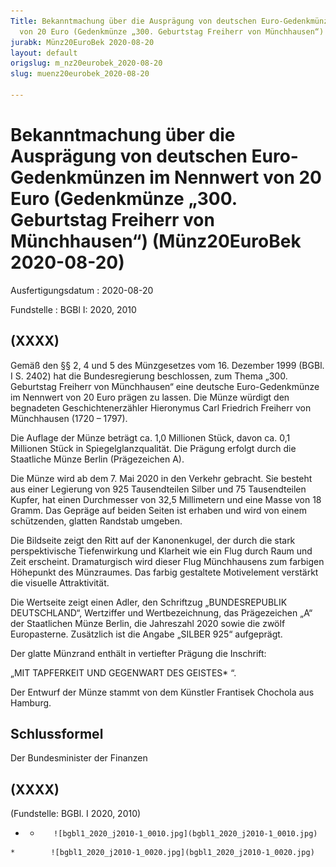 ```yaml
---
Title: Bekanntmachung über die Ausprägung von deutschen Euro-Gedenkmünzen im Nennwert
  von 20 Euro (Gedenkmünze „300. Geburtstag Freiherr von Münchhausen“)
jurabk: Münz20EuroBek 2020-08-20
layout: default
origslug: m_nz20eurobek_2020-08-20
slug: muenz20eurobek_2020-08-20

---
```


# Bekanntmachung über die Ausprägung von deutschen Euro-Gedenkmünzen im Nennwert von 20 Euro (Gedenkmünze „300. Geburtstag Freiherr von Münchhausen“) (Münz20EuroBek 2020-08-20)

Ausfertigungsdatum
:   2020-08-20

Fundstelle
:   BGBl I: 2020, 2010


## (XXXX)

Gemäß den §§ 2, 4 und 5 des Münzgesetzes vom 16. Dezember 1999 (BGBl.
I S. 2402) hat die Bundesregierung beschlossen, zum Thema „300.
Geburtstag Freiherr von Münchhausen“ eine deutsche Euro-Gedenkmünze im
Nennwert von 20 Euro prägen zu lassen. Die Münze würdigt den
begnadeten Geschichtenerzähler Hieronymus Carl Friedrich Freiherr von
Münchhausen (1720 – 1797).

Die Auflage der Münze beträgt ca. 1,0 Millionen Stück, davon ca. 0,1
Millionen Stück in Spiegelglanzqualität. Die Prägung erfolgt durch die
Staatliche Münze Berlin (Prägezeichen A).

Die Münze wird ab dem 7. Mai 2020 in den Verkehr gebracht. Sie besteht
aus einer Legierung von 925 Tausendteilen Silber und 75 Tausendteilen
Kupfer, hat einen Durchmesser von 32,5 Millimetern und eine Masse von
18 Gramm. Das Gepräge auf beiden Seiten ist erhaben und wird von einem
schützenden, glatten Randstab umgeben.

Die Bildseite zeigt den Ritt auf der Kanonenkugel, der durch die stark
perspektivische Tiefenwirkung und Klarheit wie ein Flug durch Raum und
Zeit erscheint. Dramaturgisch wird dieser Flug Münchhausens zum
farbigen Höhepunkt des Münzraumes. Das farbig gestaltete Motivelement
verstärkt die visuelle Attraktivität.

Die Wertseite zeigt einen Adler, den Schriftzug „BUNDESREPUBLIK
DEUTSCHLAND“, Wertziffer und Wertbezeichnung, das Prägezeichen „A“ der
Staatlichen Münze Berlin, die Jahreszahl 2020 sowie die zwölf
Europasterne. Zusätzlich ist die Angabe „SILBER 925“ aufgeprägt.

Der glatte Münzrand enthält in vertiefter Prägung die Inschrift:

„MIT TAPFERKEIT UND
GEGENWART DES GEISTES*             “.

Der Entwurf der Münze stammt von dem Künstler Frantisek Chochola aus
Hamburg.


## Schlussformel

Der Bundesminister der Finanzen


## (XXXX)

(Fundstelle: BGBl. I 2020, 2010)



*    *        ![bgbl1_2020_j2010-1_0010.jpg](bgbl1_2020_j2010-1_0010.jpg)
    *        ![bgbl1_2020_j2010-1_0020.jpg](bgbl1_2020_j2010-1_0020.jpg)



